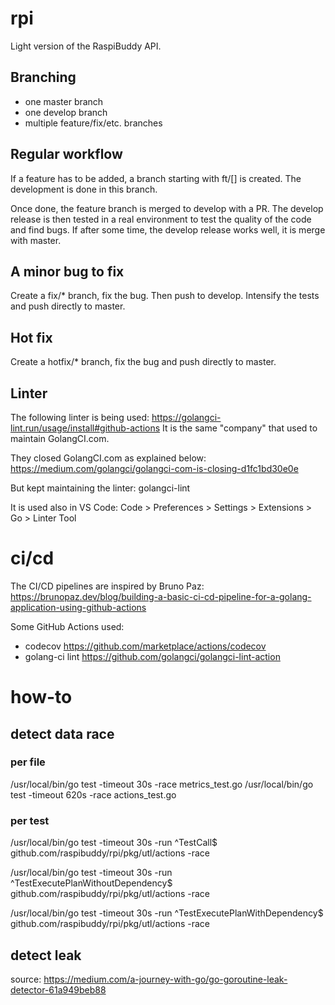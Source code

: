 # rpi

Light version of the RaspiBuddy API.

## Branching
- one master branch
- one develop branch
- multiple feature/fix/etc. branches

## Regular workflow
If a feature has to be added, a branch starting with ft/[] is created.
The development is done in this branch.

Once done, the feature branch is merged to develop with a PR.
The develop release is then tested in a real environment to test the quality of the code and find bugs.
If after some time, the develop release works well, it is merge with master.

## A minor bug to fix
Create a fix/* branch, fix the bug.
Then push to develop.
Intensify the tests and push directly to master.

## Hot fix
Create a hotfix/* branch, fix the bug and push directly to master.

## Linter
The following linter is being used: https://golangci-lint.run/usage/install#github-actions
It is the same "company" that used to maintain GolangCI.com.

They closed GolangCI.com as explained below:
https://medium.com/golangci/golangci-com-is-closing-d1fc1bd30e0e

But kept maintaining the linter: golangci-lint

It is used also in VS Code: 
Code > Preferences > Settings > Extensions > Go > Linter Tool

# ci/cd
The CI/CD pipelines are inspired by Bruno Paz: 
https://brunopaz.dev/blog/building-a-basic-ci-cd-pipeline-for-a-golang-application-using-github-actions

Some GitHub Actions used:
- codecov https://github.com/marketplace/actions/codecov
- golang-ci lint https://github.com/golangci/golangci-lint-action

# how-to
## detect data race
### per file
/usr/local/bin/go test -timeout 30s -race metrics_test.go
/usr/local/bin/go test -timeout 620s -race actions_test.go

### per test
/usr/local/bin/go test -timeout 30s -run ^TestCall$ github.com/raspibuddy/rpi/pkg/utl/actions -race

/usr/local/bin/go test -timeout 30s -run ^TestExecutePlanWithoutDependency$ github.com/raspibuddy/rpi/pkg/utl/actions -race

/usr/local/bin/go test -timeout 30s -run ^TestExecutePlanWithDependency$ github.com/raspibuddy/rpi/pkg/utl/actions -race

## detect leak

source: https://medium.com/a-journey-with-go/go-goroutine-leak-detector-61a949beb88
